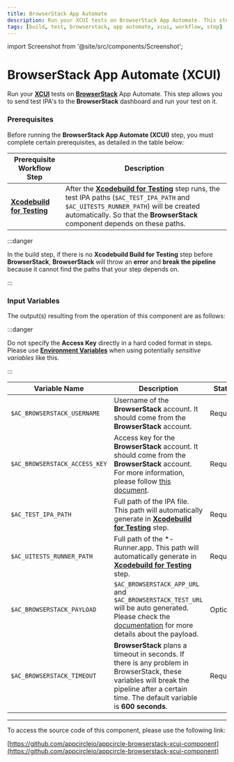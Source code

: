 ```yaml
---
title: BrowserStack App Automate
description: Run your XCUI tests on BrowserStack App Automate. This step allows you to send test IPA's to the BrowserStack dashboard and run your test on it.
tags: [build, test, browserstack, app automate, xcui, workflow, step]
---
```


import Screenshot from '@site/src/components/Screenshot';


# BrowserStack App Automate (XCUI)

Run your [**XCUI**](https://developer.apple.com/documentation/xctest/user_interface_tests) tests on [**BrowserStack**](https://www.browserstack.com) App Automate. This step allows you to send test IPA's to the **BrowserStack** dashboard and run your test on it.

### Prerequisites

Before running the **BrowserStack App Automate (XCUI)** step, you must complete certain prerequisites, as detailed in the table below:

| Prerequisite Workflow Step                      | Description                                     |
|-------------------------------------------------|-------------------------------------------------|
| [**Xcodebuild for Testing**](https://docs.appcircle.io/workflows/ios-specific-workflow-steps#xcodebuild-for-testing) | After the [**Xcodebuild for Testing**](https://docs.appcircle.io/workflows/ios-specific-workflow-steps#xcodebuild-for-testing) step runs, the test IPA paths (`$AC_TEST_IPA_PATH` and `$AC_UITESTS_RUNNER_PATH`) will be created automatically. So that the **BrowserStack** component depends on these paths. |

<Screenshot url='https://cdn.appcircle.io/docs/assets/BE2587-bs_order.png' />

:::danger

In the build step, if there is no **Xcodebuild Build for Testing** step before **BrowserStack**, **BrowserStack** will throw an **error** and **break the pipeline** because it cannot find the paths that your step depends on. 

:::

### Input Variables

The output(s) resulting from the operation of this component are as follows:

<Screenshot url='https://cdn.appcircle.io/docs/assets/BE2587-bsInput.png' />

:::danger

Do not specify the **Access Key** directly in a hard coded format in steps. Please use [**Environment Variables**](https://docs.appcircle.io/environment-variables/) when using potentially *sensitive variables* like this.

:::

| Variable Name                 | Description                                    | Status |
|-------------------------------|------------------------------------------------|--------|
| `$AC_BROWSERSTACK_USERNAME`         | Username of the **BrowserStack** account. It should come from the **BrowserStack** account. | Required |
| `$AC_BROWSERSTACK_ACCESS_KEY`       | Access key for the **BrowserStack** account. It should come from the **BrowserStack** account. For more information, please follow [this document](https://www.browserstack.com/docs/iaam/security/manage-access-keys). | Required |
| `$AC_TEST_IPA_PATH`              | Full path of the IPA file. This path will automatically generate in [**Xcodebuild for Testing**](https://docs.appcircle.io/workflows/ios-specific-workflow-steps#xcodebuild-for-testing) step.| Required |
| `$AC_UITESTS_RUNNER_PATH`             | Full path of the *-Runner.app. This path will automatically generate in [**Xcodebuild for Testing**](https://docs.appcircle.io/workflows/ios-specific-workflow-steps#xcodebuild-for-testing) step. | Required |
| `$AC_BROWSERSTACK_PAYLOAD`    | `$AC_BROWSERSTACK_APP_URL` and `$AC_BROWSERSTACK_TEST_URL` will be auto generated. Please check the [documentation](https://www.browserstack.com/docs/app-automate/api-reference/xcuitest/builds#execute-a-build) for more details about the payload. | Optional |
| `$AC_BROWSERSTACK_TIMEOUT` | **BrowserStack** plans a timeout in seconds. If there is any problem in BrowserStack, these variables will break the pipeline after a certain time. The default variable is **600 seconds**. | Required |

---

To access the source code of this component, please use the following link:

[https://github.com/appcircleio/appcircle-browserstack-xcui-component](https://github.com/appcircleio/appcircle-browserstack-xcui-component)